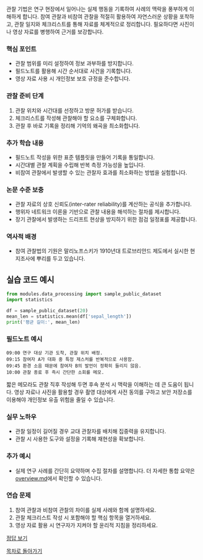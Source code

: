 관찰 기법은 연구 현장에서 일어나는 실제 행동을 기록하여 사례의 맥락을 풍부하게 이해하게 합니다. 참여 관찰과 비참여 관찰을 적절히 활용하여 자연스러운 상황을 포착하고, 관찰 일지와 체크리스트를 통해 자료를 체계적으로 정리합니다. 필요하다면 사진이나 영상 자료를 병행하여 근거를 보강합니다.

### 핵심 포인트
* 관찰 범위를 미리 설정하여 정보 과부하를 방지합니다.
* 필드노트를 활용해 시간 순서대로 사건을 기록합니다.
* 영상 자료 사용 시 개인정보 보호 규정을 준수합니다.

### 관찰 준비 단계
1. 관찰 위치와 시간대를 선정하고 방문 허가를 받습니다.
2. 체크리스트를 작성해 관찰해야 할 요소를 구체화합니다.
3. 관찰 후 바로 기록을 정리해 기억의 왜곡을 최소화합니다.

### 추가 학습 내용
* 필드노트 작성을 위한 표준 템플릿을 만들어 기록을 통일합니다.
* 시간대별 관찰 계획을 수립해 반복 측정 가능성을 높입니다.
* 비참여 관찰에서 발생할 수 있는 관찰자 효과를 최소화하는 방법을 실험합니다.

### 논문 수준 보충
* 관찰 자료의 상호 신뢰도(inter-rater reliability)를 계산하는 공식을 추가합니다.
* 행위자 네트워크 이론을 기반으로 관찰 내용을 해석하는 절차를 제시합니다.
* 장기 관찰에서 발생하는 드리프트 현상을 방지하기 위한 점검 일정표를 제공합니다.

### 역사적 배경
* 참여 관찰법의 기원은 말리노프스키가 1910년대 트로브리안드 제도에서 실시한 현지조사에 뿌리를 두고 있습니다.
## 실습 코드 예시
```python
from modules.data_processing import sample_public_dataset
import statistics

df = sample_public_dataset(20)
mean_len = statistics.mean(df['sepal_length'])
print('평균 길이:', mean_len)
```

### 필드노트 예시
```
09:00 연구 대상 기관 도착, 관찰 위치 배정.
09:15 참여자 A가 대화 중 특정 제스처를 반복적으로 사용함.
09:45 환경 소음 때문에 참여자 B의 발언이 정확히 들리지 않음.
10:00 관찰 종료 후 즉시 간단한 소회를 메모.
```

짧은 메모라도 관찰 직후 작성해 두면 후속 분석 시 맥락을 이해하는 데 큰 도움이 됩니다. 영상 자료나 사진을 활용할 경우 촬영 대상에게 사전 동의를 구하고 보안 저장소를 이용해야 개인정보 유출 위험을 줄일 수 있습니다.

### 실무 노하우
* 관찰 일정이 길어질 경우 교대 관찰자를 배치해 집중력을 유지합니다.
* 관찰 시 사용한 도구와 설정을 기록해 재현성을 확보합니다.



### 추가 예시
- 실제 연구 사례를 간단히 요약하며 수집 절차를 설명합니다.
더 자세한 통합 요약은 [overview.md](../overview.md)에서 확인할 수 있습니다.

### 연습 문제
1. 참여 관찰과 비참여 관찰의 차이를 실제 사례와 함께 설명하세요.
2. 관찰 체크리스트 작성 시 포함해야 할 핵심 항목을 열거하세요.
3. 영상 자료 활용 시 연구자가 지켜야 할 윤리적 지침을 정리하세요.

[정답 보기](../answers.md)

[목차로 돌아가기](../overview.md)
